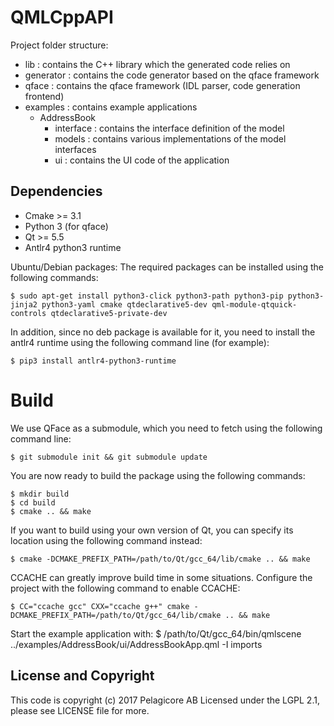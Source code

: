 # QMLCppAPI

Project folder structure:
 - lib : contains the C++ library which the generated code relies on
 - generator : contains the code generator based on the qface framework
 - qface : contains the qface framework (IDL parser, code generation frontend)
 - examples : contains example applications
     - AddressBook
         - interface : contains the interface definition of the model
         - models : contains various implementations of the model interfaces
         - ui : contains the UI code of the application

## Dependencies

* Cmake >= 3.1
* Python 3 (for qface)
* Qt >= 5.5
* Antlr4 python3 runtime

Ubuntu/Debian packages:
The required packages can be installed using the following commands:
```
$ sudo apt-get install python3-click python3-path python3-pip python3-jinja2 python3-yaml cmake qtdeclarative5-dev qml-module-qtquick-controls qtdeclarative5-private-dev
```

In addition, since no deb package is available for it, you need to install the antlr4 runtime using the following command line (for example):
```
$ pip3 install antlr4-python3-runtime
```

# Build

We use QFace as a submodule, which you need to fetch using the following command line:
```
$ git submodule init && git submodule update
```

You are now ready to build the package using the following commands:
```
$ mkdir build
$ cd build
$ cmake .. && make
```

If you want to build using your own version of Qt, you can specify its location using the following command instead:
```
$ cmake -DCMAKE_PREFIX_PATH=/path/to/Qt/gcc_64/lib/cmake .. && make
```

CCACHE can greatly improve build time in some situations. Configure the project with the following command to enable CCACHE:
```
$ CC="ccache gcc" CXX="ccache g++" cmake -DCMAKE_PREFIX_PATH=/path/to/Qt/gcc_64/lib/cmake .. && make
```

Start the example application with:
$ /path/to/Qt/gcc_64/bin/qmlscene ../examples/AddressBook/ui/AddressBookApp.qml  -I imports

## License and Copyright

This code is copyright (c) 2017 Pelagicore AB
Licensed under the LGPL 2.1, please see LICENSE file for more.
